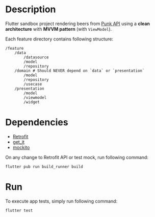 # Description

Flutter sandbox project rendering beers from [Punk API](https://punkapi.com/documentation/v2) using
a **clean architecture** with **MVVM pattern** (with `ViewModel`).

Each feature directory contains following structure:

```
/feature
    /data
        /datasource
        /model
        /repository
    /domain # Should NEVER depend on `data` or `presentation`
        /model
        /repository
        /usecase
    /presentation
        /model
        /viewmodel
        /widget
```

# Dependencies

- [Retrofit](https://pub.dev/packages/retrofit)
- [get_it](https://pub.dev/packages/get_it)
- [mockito](https://pub.dev/packages/mockito)

On any change to Retrofit API or test mock, run following command:

```shell
flutter pub run build_runner build
```

# Run

To execute app tests, simply run following command:

```shell
flutter test
```
